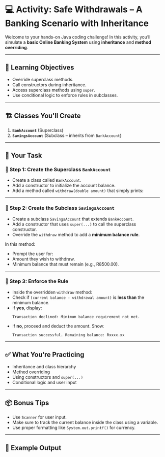 # 💻 Activity: Safe Withdrawals – A Banking Scenario with Inheritance

Welcome to your hands-on Java coding challenge! In this activity, you’ll simulate a **basic Online Banking System** using **inheritance** and **method overriding**.

---

## 🧠 Learning Objectives

- Override superclass methods.
- Call constructors during inheritance.
- Access superclass methods using `super`.
- Use conditional logic to enforce rules in subclasses.

---

## 🏗️ Classes You'll Create

1. **`BankAccount`** (Superclass)
2. **`SavingsAccount`** (Subclass – inherits from `BankAccount`)

---

## 🎯 Your Task

### 🔹 Step 1: Create the Superclass `BankAccount`

- Create a class called `BankAccount`.
- Add a constructor to initialize the account balance.
- Add a method called `withdraw(double amount)` that simply prints:



---

### 🔹 Step 2: Create the Subclass `SavingsAccount`

- Create a subclass `SavingsAccount` that extends `BankAccount`.
- Add a constructor that uses `super(...)` to call the superclass constructor.
- Override the `withdraw` method to add a **minimum balance rule**.

In this method:
- Prompt the user for:
- Amount they wish to withdraw.
- Minimum balance that must remain (e.g., R8500.00).

---

### 🔹 Step 3: Enforce the Rule

- Inside the overridden `withdraw` method:
- Check if `(current balance - withdrawal amount)` is **less than** the minimum balance.
- If **yes**, display:
  ```
  Transaction declined: Minimum balance requirement not met.
  ```
- If **no**, proceed and deduct the amount. Show:
  ```
  Transaction successful. Remaining balance: Rxxxx.xx
  ```

---

## ✅ What You’re Practicing

- Inheritance and class hierarchy
- Method overriding
- Using constructors and `super(...)`
- Conditional logic and user input

---

## 📦 Bonus Tips

- Use `Scanner` for user input.
- Make sure to track the current balance inside the class using a variable.
- Use proper formatting like `System.out.printf()` for currency.

---

## 📘 Example Output

